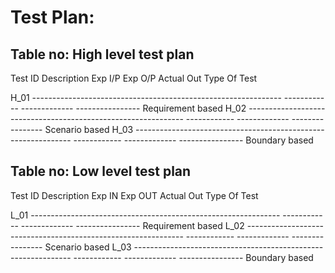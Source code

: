 # Test Plan:
## Table no: High level test plan

Test ID	Description	Exp I/P	Exp O/P	Actual Out	Type Of Test


H_01	--------------------------------------------------------------	------------	-------------	----------------	Requirement based
H_02	--------------------------------------------------------------	------------	-------------	----------------	Scenario based
H_03	--------------------------------------------------------------	------------	-------------	----------------	Boundary based
## Table no: Low level test plan

Test ID	Description	Exp IN	Exp OUT	Actual Out	Type Of Test


L_01	--------------------------------------------------------------	------------	-------------	----------------	Requirement based
L_02	--------------------------------------------------------------	------------	-------------	----------------	Scenario based
L_03	--------------------------------------------------------------	------------	-------------	----------------	Boundary based
